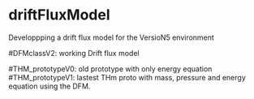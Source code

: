 # driftFluxModel
Developpping a drift flux model for the VersioN5 environment

#DFMclassV2: working Drift flux model

#THM_prototypeV0: old prototype with only energy equation
#THM_prototypeV1: lastest THm proto with mass, pressure and energy equation using the DFM.

